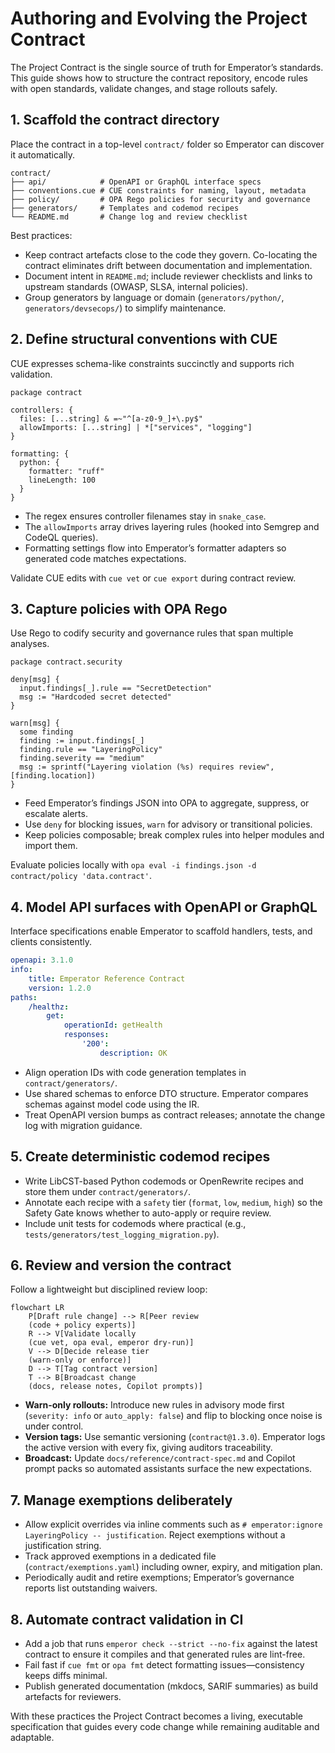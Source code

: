 # Authoring and Evolving the Project Contract

The Project Contract is the single source of truth for Emperator’s standards. This guide shows how to structure the contract repository, encode rules with open standards, validate changes, and stage rollouts safely.

## 1. Scaffold the contract directory

Place the contract in a top-level `contract/` folder so Emperator can discover it automatically.

```text
contract/
├── api/            # OpenAPI or GraphQL interface specs
├── conventions.cue # CUE constraints for naming, layout, metadata
├── policy/         # OPA Rego policies for security and governance
├── generators/     # Templates and codemod recipes
└── README.md       # Change log and review checklist
```

Best practices:

- Keep contract artefacts close to the code they govern. Co-locating the contract eliminates drift between documentation and implementation.
- Document intent in `README.md`; include reviewer checklists and links to upstream standards (OWASP, SLSA, internal policies).
- Group generators by language or domain (`generators/python/`, `generators/devsecops/`) to simplify maintenance.

## 2. Define structural conventions with CUE

CUE expresses schema-like constraints succinctly and supports rich validation.

```cue title="contract/conventions.cue"
package contract

controllers: {
  files: [...string] & =~"^[a-z0-9_]+\.py$"
  allowImports: [...string] | *["services", "logging"]
}

formatting: {
  python: {
    formatter: "ruff"
    lineLength: 100
  }
}
```

- The regex ensures controller filenames stay in `snake_case`.
- The `allowImports` array drives layering rules (hooked into Semgrep and CodeQL queries).
- Formatting settings flow into Emperator’s formatter adapters so generated code matches expectations.

Validate CUE edits with `cue vet` or `cue export` during contract review.

## 3. Capture policies with OPA Rego

Use Rego to codify security and governance rules that span multiple analyses.

```rego title="contract/policy/rules.rego"
package contract.security

deny[msg] {
  input.findings[_].rule == "SecretDetection"
  msg := "Hardcoded secret detected"
}

warn[msg] {
  some finding
  finding := input.findings[_]
  finding.rule == "LayeringPolicy"
  finding.severity == "medium"
  msg := sprintf("Layering violation (%s) requires review", [finding.location])
}
```

- Feed Emperator’s findings JSON into OPA to aggregate, suppress, or escalate alerts.
- Use `deny` for blocking issues, `warn` for advisory or transitional policies.
- Keep policies composable; break complex rules into helper modules and import them.

Evaluate policies locally with `opa eval -i findings.json -d contract/policy 'data.contract'`.

## 4. Model API surfaces with OpenAPI or GraphQL

Interface specifications enable Emperator to scaffold handlers, tests, and clients consistently.

```yaml title="contract/api/openapi.yaml"
openapi: 3.1.0
info:
	title: Emperator Reference Contract
	version: 1.2.0
paths:
	/healthz:
		get:
			operationId: getHealth
			responses:
				'200':
					description: OK
```

- Align operation IDs with code generation templates in `contract/generators/`.
- Use shared schemas to enforce DTO structure. Emperator compares schemas against model code using the IR.
- Treat OpenAPI version bumps as contract releases; annotate the change log with migration guidance.

## 5. Create deterministic codemod recipes

- Write LibCST-based Python codemods or OpenRewrite recipes and store them under `contract/generators/`.
- Annotate each recipe with a `safety` tier (`format`, `low`, `medium`, `high`) so the Safety Gate knows whether to auto-apply or require review.
- Include unit tests for codemods where practical (e.g., `tests/generators/test_logging_migration.py`).

## 6. Review and version the contract

Follow a lightweight but disciplined review loop:

```mermaid
flowchart LR
	P[Draft rule change] --> R[Peer review
	(code + policy experts)]
	R --> V[Validate locally
	(cue vet, opa eval, emperor dry-run)]
	V --> D[Decide release tier
	(warn-only or enforce)]
	D --> T[Tag contract version]
	T --> B[Broadcast change
	(docs, release notes, Copilot prompts)]
```

- **Warn-only rollouts:** Introduce new rules in advisory mode first (`severity: info` or `auto_apply: false`) and flip to blocking once noise is under control.
- **Version tags:** Use semantic versioning (`contract@1.3.0`). Emperator logs the active version with every fix, giving auditors traceability.
- **Broadcast:** Update `docs/reference/contract-spec.md` and Copilot prompt packs so automated assistants surface the new expectations.

## 7. Manage exemptions deliberately

- Allow explicit overrides via inline comments such as `# emperator:ignore LayeringPolicy -- justification`. Reject exemptions without a justification string.
- Track approved exemptions in a dedicated file (`contract/exemptions.yaml`) including owner, expiry, and mitigation plan.
- Periodically audit and retire exemptions; Emperator’s governance reports list outstanding waivers.

## 8. Automate contract validation in CI

- Add a job that runs `emperor check --strict --no-fix` against the latest contract to ensure it compiles and that generated rules are lint-free.
- Fail fast if `cue fmt` or `opa fmt` detect formatting issues—consistency keeps diffs minimal.
- Publish generated documentation (mkdocs, SARIF summaries) as build artefacts for reviewers.

With these practices the Project Contract becomes a living, executable specification that guides every code change while remaining auditable and adaptable.
